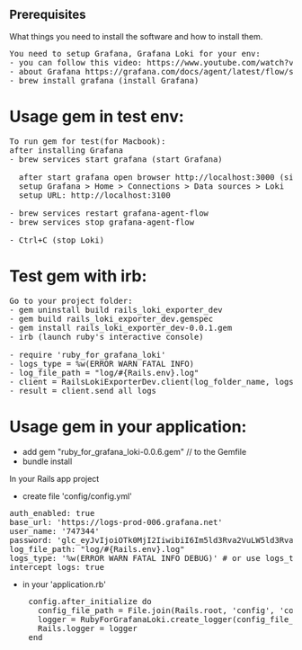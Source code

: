 
## Prerequisites

What things you need to install the software and how to install them.

<pre>
You need to setup Grafana, Grafana Loki for your env: 
- you can follow this video: https://www.youtube.com/watch?v=0B-yQdSXFJE
- about Grafana https://grafana.com/docs/agent/latest/flow/setup/start-agent/
- brew install grafana (install Grafana) 
</pre>

# Usage gem in test env:
<pre>
To run gem for test(for Macbook):
after installing Grafana
- brew services start grafana (start Grafana)

  after start grafana open browser http://localhost:3000 (sighIn with login: admin, password: admin.)
  setup Grafana > Home > Connections > Data sources > Loki
  setup URL: http://localhost:3100

- brew services restart grafana-agent-flow                         // restart Grafana
- brew services stop grafana-agent-flow                            // stop Grafana

- Ctrl+C (stop Loki)                                               // stop Grafana Loki
</pre>

# Test gem with irb:
<pre>
Go to your project folder:
- gem uninstall build rails_loki_exporter_dev                       // if you install gem before
- gem build rails_loki_exporter_dev.gemspec
- gem install rails_loki_exporter_dev-0.0.1.gem
- irb (launch ruby's interactive console)

- require 'ruby_for_grafana_loki'
- logs_type = %w(ERROR WARN FATAL INFO)                             // use custom logs type: ERROR, WARN, FATAL, INFO, DEBUG
- log_file_path = "log/#{Rails.env}.log"                            // your path to *.log
- client = RailsLokiExporterDev.client(log_folder_name, logs_type)  // create client
- result = client.send_all_logs
</pre>

# Usage gem in your application:
 - add gem "ruby_for_grafana_loki-0.0.6.gem"                        // to the Gemfile
 - bundle install

In your Rails app project 
- create file 'config/config.yml'

<pre>
auth_enabled: true
base_url: 'https://logs-prod-006.grafana.net'
user_name: '747344'
password: 'glc_eyJvIjoiOTk0MjI2IiwibiI6Im5ld3Rva2VuLW5ld3Rva2VuIiwiayI6IlJBNEgwNzM2Tkw0bkNLelc0cWgxMXRtNyIsIm0iOnsiciI6InByb2QtdXMtZWFzdC0wIn19'
log_file_path: "log/#{Rails.env}.log"
logs_type: '%w(ERROR WARN FATAL INFO DEBUG)' # or use logs_type: %w(ERROR WARN FATAL INFO DEBUG)
intercept_logs: true
</pre>

- in your 'application.rb'
<pre>
    config.after_initialize do
      config_file_path = File.join(Rails.root, 'config', 'config.yml')
      logger = RubyForGrafanaLoki.create_logger(config_file_path)
      Rails.logger = logger
    end
</pre>
